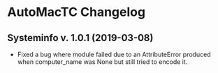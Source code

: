 # AutoMacTC Changelog

## Systeminfo v. 1.0.1 (2019-03-08)

* Fixed a bug where module failed due to an AttributeError produced when computer_name was None but still tried to encode it.
